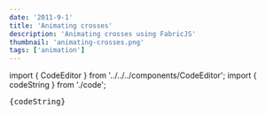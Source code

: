 ```yaml
---
date: '2011-9-1'
title: 'Animating crosses'
description: 'Animating crosses using FabricJS'
thumbnail: 'animating-crosses.png'
tags: ['animation']
---
```


import { CodeEditor } from '../../../components/CodeEditor';
import { codeString } from './code';

<canvas  width="600" height="500"></canvas>

<div id="code-editor" ><pre>{codeString}</pre></div>

<CodeEditor code={codeString} destination="code-editor" />
